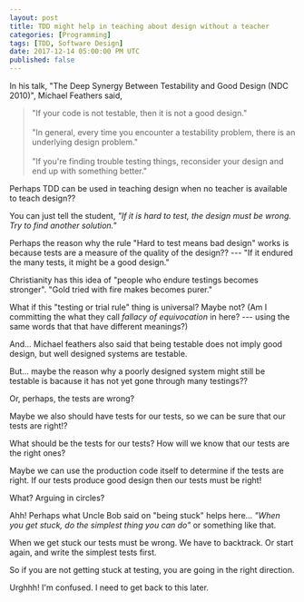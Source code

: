```yaml
---
layout: post
title: TDD might help in teaching about design without a teacher
categories: [Programming]
tags: [TDD, Software Design]
date: 2017-12-14 05:00:00 PM UTC
published: false
---
```


<!-- December 15, 2017 2:00:00 AM Philippine Time -->


In his talk, "The Deep Synergy Between Testability and Good Design (NDC 2010)", Michael Feathers said,

> "If your code is not testable, then it is not a good design."
<br /><br />
> "In general, every time you encounter a testability problem, there is an underlying design problem."
<br /><br />
> "If you're finding trouble testing things, reconsider your design and end up with something better."


Perhaps TDD can be used in teaching design when no teacher is available to teach design??

<!--more-->

You can just tell the student, _"If it is hard to test, the design must be wrong. Try to find another solution."_

Perhaps the reason why the rule "Hard to test means bad design" works is because tests are a measure of the quality of the design?? --- "If it endured the many tests, it might be a good design."

Christianity has this idea of "people who endure testings becomes stronger". "Gold tried with fire makes becomes purer."

What if this "testing or trial rule" thing is universal? Maybe not? (Am I committing the what they call _fallacy of equivocation_ in here? --- using the same words that that have different meanings?)


And... Michael feathers also said that being testable does not imply good design, but well designed systems are testable.

But... maybe the reason why a poorly designed system might still be testable is bacause it has not yet gone through many testings??

Or, perhaps, the tests are wrong?

Maybe we also should have tests for our tests, so we can be sure that our tests are right!?

What should be the tests for our tests? How will we know that our tests are the right ones?

Maybe we can use the production code itself to determine if the tests are right. If our tests produce good design then our tests must be right!

What? Arguing in circles?

Ahh! Perhaps what Uncle Bob said on "being stuck" helps here... _"When you get stuck, do the simplest thing you can do"_ or something like that.

When we get stuck our tests must be wrong. We have to backtrack. Or start again, and write the simplest tests first.

So if you are not getting stuck at testing, you are going in the right direction.

Urghhh! I'm confused. I need to get back to this later. 




<!--
-->